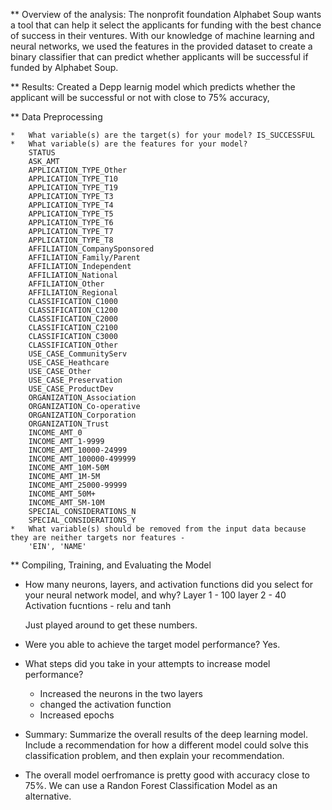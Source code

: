**  Overview of the analysis: 
The nonprofit foundation Alphabet Soup wants a tool that can help it select the applicants for funding with the best chance of success in their ventures. With our  knowledge of machine learning and neural networks, we used the features in the provided dataset to create a binary classifier that can predict whether applicants will be successful if funded by Alphabet Soup.

**  Results: 
Created a Depp learnig model which predicts whether the applicant will be successful or not with close to 75% accuracy,

**  Data Preprocessing

    *   What variable(s) are the target(s) for your model? IS_SUCCESSFUL
    *   What variable(s) are the features for your model? 
        STATUS
        ASK_AMT
        APPLICATION_TYPE_Other
        APPLICATION_TYPE_T10
        APPLICATION_TYPE_T19
        APPLICATION_TYPE_T3
        APPLICATION_TYPE_T4
        APPLICATION_TYPE_T5
        APPLICATION_TYPE_T6
        APPLICATION_TYPE_T7
        APPLICATION_TYPE_T8
        AFFILIATION_CompanySponsored
        AFFILIATION_Family/Parent
        AFFILIATION_Independent
        AFFILIATION_National
        AFFILIATION_Other
        AFFILIATION_Regional
        CLASSIFICATION_C1000
        CLASSIFICATION_C1200
        CLASSIFICATION_C2000
        CLASSIFICATION_C2100
        CLASSIFICATION_C3000
        CLASSIFICATION_Other
        USE_CASE_CommunityServ
        USE_CASE_Heathcare
        USE_CASE_Other
        USE_CASE_Preservation
        USE_CASE_ProductDev
        ORGANIZATION_Association
        ORGANIZATION_Co-operative
        ORGANIZATION_Corporation
        ORGANIZATION_Trust
        INCOME_AMT_0
        INCOME_AMT_1-9999
        INCOME_AMT_10000-24999
        INCOME_AMT_100000-499999
        INCOME_AMT_10M-50M
        INCOME_AMT_1M-5M
        INCOME_AMT_25000-99999
        INCOME_AMT_50M+
        INCOME_AMT_5M-10M
        SPECIAL_CONSIDERATIONS_N
        SPECIAL_CONSIDERATIONS_Y
    *   What variable(s) should be removed from the input data because they are neither targets nor features - 
        'EIN', 'NAME'


**  Compiling, Training, and Evaluating the Model

*   How many neurons, layers, and activation functions did you select for your neural network model, and why?
    Layer 1 - 100
    layer 2 - 40
    Activation fucntions - relu and tanh

    Just played around to get these numbers.


*   Were you able to achieve the target model performance? Yes.
*   What steps did you take in your attempts to increase model performance? 
    *   Increased the neurons in the two layers
    *   changed the activation function
    *   Increased epochs
*   Summary: Summarize the overall results of the deep learning model. Include a recommendation for how a different model could solve this classification problem, and then explain your recommendation.
*   The overall model oerfromance is pretty good with accuracy close to 75%. We can use a Randon Forest Classification Model as an alternative.